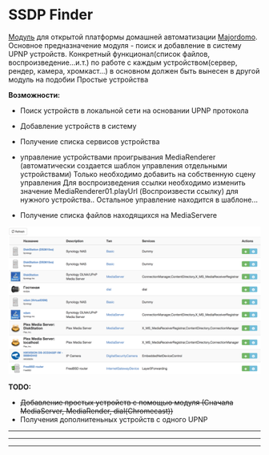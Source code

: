 

# SSDP Finder

[Модуль](https://majordomo.smartliving.ru/forum/viewtopic.php?f=5&t=2756) для открытой платформы домашней автоматизации [Majordomo](majordomo.smartliving.ru).
Основное предназначение модуля - поиск и добавление в систему UPNP устройств. Конкретный функционал(список файлов, воспроизведение...и.т.) по работе с каждым устройством(сервер, рендер, камера, хромкаст...) в основном должен быть вынесен в другой модуль на подобии Простые устройства




**Возможности:**

 - Поиск устройств в локальной сети на основании UPNP протокола
 - Добавление устройств в систему
 - Получение списка сервисов устройства
 - управление устройствами проигрывания MediaRenderer (автоматически создается шаблон управления отдельными устройствами)
   Только необходимо добавить на собственную сцену управления
   Для воспроизведения ссылки необходимо изменить значение MediaRenderer01.playUrl (Воспроизвести ссылку) для нужного устройства.. 
   Остальное управление находится в шаблоне...
 
 - Получение списка файлов находящихся на MediaServere
 
 
 ![ScreenShot](/screen.png)


**TODO:**

 - ~~Добавление простых устройств с помощью модуля (Сначала MediaServer, MediaRender, dial(Chromecast))~~
 - Получения дополнитеньных устройств с одного UPNP 


----------


----------


----------


